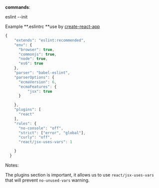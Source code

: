 **commands**:

eslint --init

Example **.eslintrc **use by [create-react-app](https://github.com/facebook/create-react-app)

```javascript
{
    "extends": "eslint:recommended",
    "env": {
      "browser": true,
      "commonjs": true,
      "node": true,
      "es6": true
    },
    "parser": "babel-eslint",
    "parserOptions": {
      "ecmaVersion": 6,
      "ecmaFeatures": {
          "jsx": true
      }

    },
    "plugins": [
      "react"
    ],
    "rules": {
      "no-console": "off",
      "strict": ["error", "global"],
      "curly": "off",
      "react/jsx-uses-vars": 1

    }
  }
```

Notes:

The plugins section is important, it allows us to use `react/jsx-uses-vars` that will prevent `no-unused-vars` warning.

